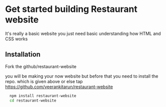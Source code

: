 
# Get started building Restaurant website
It's really a basic website you just need basic understanding how HTML and CSS works

## Installation

Fork the github/restaurant-website

you will be making your now website but before that you need to install the repo. which is given above or else tap https://github.com/veerankitarun/restaurant-website
```bash
  npm install restaurant-website
  cd restaurant-website
```
    
